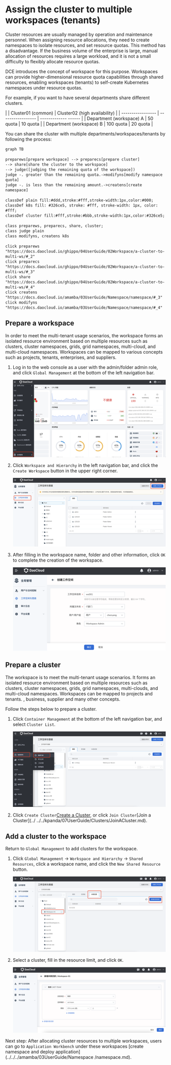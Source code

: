 # Assign the cluster to multiple workspaces (tenants)

Cluster resources are usually managed by operation and maintenance personnel. When assigning resource allocations, they need to create namespaces to isolate resources, and set resource quotas.
This method has a disadvantage. If the business volume of the enterprise is large, manual allocation of resources requires a large workload, and it is not a small difficulty to flexibly allocate resource quotas.

DCE introduces the concept of workspace for this purpose. Workspaces can provide higher-dimensional resource quota capabilities through shared resources, enabling workspaces (tenants) to self-create Kubernetes namespaces under resource quotas.

For example, if you want to have several departments share different clusters.

| | Cluster01 (common) | Cluster02 (high availability) |
| ----------------- | ----------------- | ------------- ------ |
| Department (workspace) A | 50 quota | 10 quota |
| Department (workspace) B | 100 quota | 20 quota |

You can share the cluster with multiple departments/workspaces/tenants by following the process:

```mermaid
graph TB

preparews[prepare workspace] --> preparecs[prepare cluster]
--> share[share the cluster to the workspace]
--> judge([judging the remaining quota of the workspace])
judge -. greater than the remaining quota.->modifyns[modify namespace quota]
judge -. is less than the remaining amount.->createns[create namespace]

classDef plain fill:#ddd,stroke:#fff,stroke-width:1px,color:#000;
classDef k8s fill: #326ce5, stroke: #fff, stroke-width: 1px, color: #fff;
classDef cluster fill:#fff,stroke:#bbb,stroke-width:1px,color:#326ce5;

class preparews, preparecs, share, cluster;
class judge plain
class modifyns, createns k8s

click preparews "https://docs.daocloud.io/ghippo/04UserGuide/02Workspace/a-cluster-to-multi-ws/#_2"
click preparecs "https://docs.daocloud.io/ghippo/04UserGuide/02Workspace/a-cluster-to-multi-ws/#_3"
click share "https://docs.daocloud.io/ghippo/04UserGuide/02Workspace/a-cluster-to-multi-ws/#_4"
click createns "https://docs.daocloud.io/amamba/03UserGuide/Namespace/namespace/#_3"
click modifyns "https://docs.daocloud.io/amamba/03UserGuide/Namespace/namespace/#_4"
```

## Prepare a workspace

In order to meet the multi-tenant usage scenarios, the workspace forms an isolated resource environment based on multiple resources such as clusters, cluster namespaces, grids, grid namespaces, multi-cloud, and multi-cloud namespaces.
Workspaces can be mapped to various concepts such as projects, tenants, enterprises, and suppliers.

1. Log in to the web console as a user with the admin/folder admin role, and click `Global Management` at the bottom of the left navigation bar.

    ![Global Management](../../images/ws01.png)

1. Click `Workspace and Hierarchy` in the left navigation bar, and click the `Create Workspace` button in the upper right corner.

    ![Create workspace](../../images/ws02.png)

1. After filling in the workspace name, folder and other information, click `OK` to complete the creation of the workspace.

    ![OK](../../images/ws03.png)

## Prepare a cluster

The workspace is to meet the multi-tenant usage scenarios. It forms an isolated resource environment based on multiple resources such as clusters, cluster namespaces, grids, grid namespaces, multi-clouds, and multi-cloud namespaces. Workspaces can be mapped to projects and tenants. , business, supplier and many other concepts.

Follow the steps below to prepare a cluster.

1. Click `Container Management` at the bottom of the left navigation bar, and select `Cluster List`.

    ![Container Management](../../images/clusterlist01.png)

1. Click `Create Cluster`[Create a Cluster](../../../kpanda/07UserGuide/Clusters/CreateCluster.md), or click `Join Cluster`[Join a Cluster](../ ../../kpanda/07UserGuide/Clusters/JoinACluster.md).

## Add a cluster to the workspace

Return to `Global Management` to add clusters for the workspace.

1. Click `Global Management` -> `Workspace and Hierarchy` -> `Shared Resources`, click a workspace name, and click the `New Shared Resource` button.

    ![Add resource](../../images/addcluster01.png)

1. Select a cluster, fill in the resource limit, and click `OK`.

    ![Add resource](../../images/addcluster02.png)

Next step: After allocating cluster resources to multiple workspaces, users can go to `Application Workbench` under these workspaces [create namespace and deploy application](../../../amamba/03UserGuide/Namespace /namespace.md).